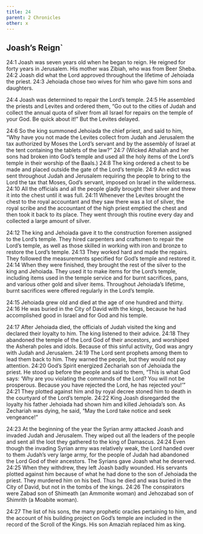 ```yaml
---
title: 24
parent: 2 Chronicles
other: x
---
```



## Joash’s Reign`

<a name="24:1">24:1</a> Joash was seven years old when he began to reign. He reigned for forty years in Jerusalem. His mother was Zibiah, who was from Beer Sheba. <a name="24:2">24:2</a> Joash did what the Lord approved throughout the lifetime of Jehoiada the priest. <a name="24:3">24:3</a> Jehoiada chose two wives for him who gave him sons and daughters.

<a name="24:4">24:4</a> Joash was determined to repair the Lord’s temple. <a name="24:5">24:5</a> He assembled the priests and Levites and ordered them, “Go out to the cities of Judah and collect the annual quota of silver from all Israel for repairs on the temple of your God. Be quick about it!” But the Levites delayed.

<a name="24:6">24:6</a> So the king summoned Jehoiada the chief priest, and said to him, “Why have you not made the Levites collect from Judah and Jerusalem the tax authorized by Moses the Lord’s servant and by the assembly of Israel at the tent containing the tablets of the law?” <a name="24:7">24:7</a> (Wicked Athaliah and her sons had broken into God’s temple and used all the holy items of the Lord’s temple in their worship of the Baals.) <a name="24:8">24:8</a> The king ordered a chest to be made and placed outside the gate of the Lord’s temple. <a name="24:9">24:9</a> An edict was sent throughout Judah and Jerusalem requiring the people to bring to the Lord the tax that Moses, God’s servant, imposed on Israel in the wilderness. <a name="24:10">24:10</a> All the officials and all the people gladly brought their silver and threw it into the chest until it was full. <a name="24:11">24:11</a> Whenever the Levites brought the chest to the royal accountant and they saw there was a lot of silver, the royal scribe and the accountant of the high priest emptied the chest and then took it back to its place. They went through this routine every day and collected a large amount of silver.

<a name="24:12">24:12</a> The king and Jehoiada gave it to the construction foremen assigned to the Lord’s temple. They hired carpenters and craftsmen to repair the Lord’s temple, as well as those skilled in working with iron and bronze to restore the Lord’s temple. <a name="24:13">24:13</a> They worked hard and made the repairs. They followed the measurements specified for God’s temple and restored it. <a name="24:14">24:14</a> When they were finished, they brought the rest of the silver to the king and Jehoiada. They used it to make items for the Lord’s temple, including items used in the temple service and for burnt sacrifices, pans, and various other gold and silver items. Throughout Jehoiada’s lifetime, burnt sacrifices were offered regularly in the Lord’s temple.

<a name="24:15">24:15</a> Jehoiada grew old and died at the age of one hundred and thirty. <a name="24:16">24:16</a> He was buried in the City of David with the kings, because he had accomplished good in Israel and for God and his temple.

<a name="24:17">24:17</a> After Jehoiada died, the officials of Judah visited the king and declared their loyalty to him. The king listened to their advice. <a name="24:18">24:18</a> They abandoned the temple of the Lord God of their ancestors, and worshiped the Asherah poles and idols. Because of this sinful activity, God was angry with Judah and Jerusalem. <a name="24:19">24:19</a> The Lord sent prophets among them to lead them back to him. They warned the people, but they would not pay attention. <a name="24:20">24:20</a> God’s Spirit energized Zechariah son of Jehoiada the priest. He stood up before the people and said to them, “This is what God says: ‘Why are you violating the commands of the Lord? You will not be prosperous. Because you have rejected the Lord, he has rejected you!’” <a name="24:21">24:21</a> They plotted against him and by royal decree stoned him to death in the courtyard of the Lord’s temple. <a name="24:22">24:22</a> King Joash disregarded the loyalty his father Jehoiada had shown him and killed Jehoiada’s son. As Zechariah was dying, he said, “May the Lord take notice and seek vengeance!”

<a name="24:23">24:23</a> At the beginning of the year the Syrian army attacked Joash and invaded Judah and Jerusalem. They wiped out all the leaders of the people and sent all the loot they gathered to the king of Damascus. <a name="24:24">24:24</a> Even though the invading Syrian army was relatively weak, the Lord handed over to them Judah’s very large army, for the people of Judah had abandoned the Lord God of their ancestors. The Syrians gave Joash what he deserved. <a name="24:25">24:25</a> When they withdrew, they left Joash badly wounded. His servants plotted against him because of what he had done to the son of Jehoiada the priest. They murdered him on his bed. Thus he died and was buried in the City of David, but not in the tombs of the kings. <a name="24:26">24:26</a> The conspirators were Zabad son of Shimeath (an Ammonite woman) and Jehozabad son of Shimrith (a Moabite woman).

<a name="24:27">24:27</a> The list of his sons, the many prophetic oracles pertaining to him, and the account of his building project on God’s temple are included in the record of the Scroll of the Kings. His son Amaziah replaced him as king.